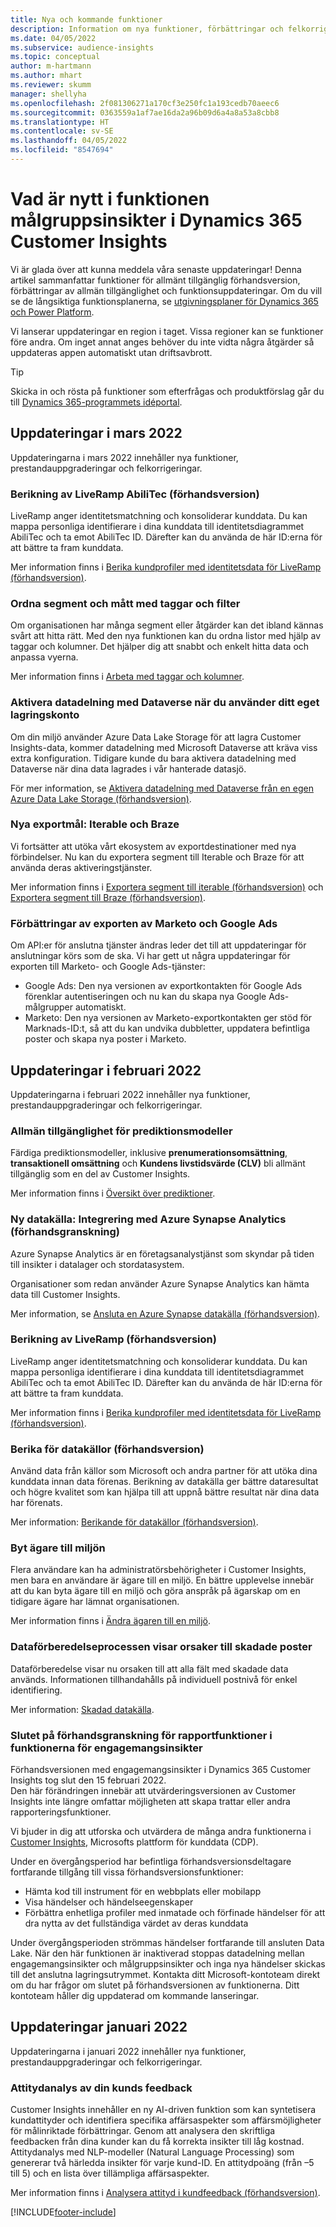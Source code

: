 ```yaml
---
title: Nya och kommande funktioner
description: Information om nya funktioner, förbättringar och felkorrigeringar.
ms.date: 04/05/2022
ms.subservice: audience-insights
ms.topic: conceptual
author: m-hartmann
ms.author: mhart
ms.reviewer: skumm
manager: shellyha
ms.openlocfilehash: 2f081306271a170cf3e250fc1a193cedb70aeec6
ms.sourcegitcommit: 0363559a1af7ae16da2a96b09d6a4a8a53a8cbb8
ms.translationtype: HT
ms.contentlocale: sv-SE
ms.lasthandoff: 04/05/2022
ms.locfileid: "8547694"
---
```

# <a name="whats-new-in-the-audience-insights-capability-of-dynamics-365-customer-insights"></a>Vad är nytt i funktionen målgruppsinsikter i Dynamics 365 Customer Insights

Vi är glada över att kunna meddela våra senaste uppdateringar! Denna artikel sammanfattar funktioner för allmänt tillgänglig förhandsversion, förbättringar av allmän tillgänglighet och funktionsuppdateringar. Om du vill se de långsiktiga funktionsplanerna, se [utgivningsplaner för Dynamics 365 och Power Platform](/dynamics365/release-plans/).

Vi lanserar uppdateringar en region i taget. Vissa regioner kan se funktioner före andra. Om inget annat anges behöver du inte vidta några åtgärder så uppdateras appen automatiskt utan driftsavbrott.

> [!TIP]
> Skicka in och rösta på funktioner som efterfrågas och produktförslag går du till [Dynamics 365-programmets idéportal](https://experience.dynamics.com/ideas/categories/?forum=79a8c474-4e35-e911-a971-000d3a4f3343&forumName=Dynamics%20365%20Customer%20Insights).


## <a name="march-2022-updates"></a>Uppdateringar i mars 2022

Uppdateringarna i mars 2022 innehåller nya funktioner, prestandauppgraderingar och felkorrigeringar.

### <a name="liveramp-abilitec-enrichment-preview"></a>Berikning av LiveRamp AbiliTec (förhandsversion)

LiveRamp anger identitetsmatchning och konsoliderar kunddata. Du kan mappa personliga identifierare i dina kunddata till identitetsdiagrammet AbiliTec och ta emot AbiliTec ID. Därefter kan du använda de här ID:erna för att bättre ta fram kunddata.

Mer information finns i [Berika kundprofiler med identitetsdata för LiveRamp (förhandsversion)](enrichment-liveramp.md).

### <a name="organize-segments-and-measures-with-tags-and-filters"></a>Ordna segment och mått med taggar och filter
Om organisationen har många segment eller åtgärder kan det ibland kännas svårt att hitta rätt. Med den nya funktionen kan du ordna listor med hjälp av taggar och kolumner. Det hjälper dig att snabbt och enkelt hitta data och anpassa vyerna.

Mer information finns i [Arbeta med taggar och kolumner](work-with-tags-columns.md).

### <a name="enable-data-sharing-with-dataverse-when-using-your-own-storage-account"></a>Aktivera datadelning med Dataverse när du använder ditt eget lagringskonto

Om din miljö använder Azure Data Lake Storage för att lagra Customer Insights-data, kommer datadelning med Microsoft Dataverse att kräva viss extra konfiguration.
Tidigare kunde du bara aktivera datadelning med Dataverse när dina data lagrades i vår hanterade datasjö. 

För mer information, se [Aktivera datadelning med Dataverse från en egen Azure Data Lake Storage (förhandsversion)](manage-environments.md#enable-data-sharing-with-dataverse-from-your-own-azure-data-lake-storage-preview).

### <a name="new-export-destinations-iterable-and-braze"></a>Nya exportmål: Iterable och Braze

Vi fortsätter att utöka vårt ekosystem av exportdestinationer med nya förbindelser. Nu kan du exportera segment till Iterable och Braze för att använda deras aktiveringstjänster.

Mer information finns i [Exportera segment till iterable (förhandsversion)](export-iterable.md) och [Exportera segment till Braze (förhandsversion)](export-braze.md).

### <a name="improvements-to-marketo-and-google-ads-export"></a>Förbättringar av exporten av Marketo och Google Ads

Om API:er för anslutna tjänster ändras leder det till att uppdateringar för anslutningar körs som de ska. Vi har gett ut några uppdateringar för exporten till Marketo- och Google Ads-tjänster:

- Google Ads: Den nya versionen av exportkontakten för Google Ads förenklar autentiseringen och nu kan du skapa nya Google Ads-målgrupper automatiskt. 
- Marketo: Den nya versionen av Marketo-exportkontakten ger stöd för Marknads-ID:t, så att du kan undvika dubbletter, uppdatera befintliga poster och skapa nya poster i Marketo. 


## <a name="february-2022-updates"></a>Uppdateringar i februari 2022

Uppdateringarna i februari 2022 innehåller nya funktioner, prestandauppgraderingar och felkorrigeringar.

### <a name="general-availability-for-prediction-models"></a>Allmän tillgänglighet för prediktionsmodeller

Färdiga prediktionsmodeller, inklusive **prenumerationsomsättning**, **transaktionell omsättning** och **Kundens livstidsvärde (CLV)** bli allmänt tillgänglig som en del av Customer Insights. 

Mer information finns i [Översikt över prediktioner](predictions-overview.md).

### <a name="new-data-source-integration-with-azure-synapse-analytics-preview"></a>Ny datakälla: Integrering med Azure Synapse Analytics (förhandsgranskning)

Azure Synapse Analytics är en företagsanalystjänst som skyndar på tiden till insikter i datalager och stordatasystem.

Organisationer som redan använder Azure Synapse Analytics kan hämta data till Customer Insights. 

Mer information, se [Ansluta en Azure Synapse datakälla (förhandsversion)](connect-synapse.md).

### <a name="liveramp-enrichment-preview"></a>Berikning av LiveRamp (förhandsversion)

LiveRamp anger identitetsmatchning och konsoliderar kunddata. Du kan mappa personliga identifierare i dina kunddata till identitetsdiagrammet AbiliTec och ta emot AbiliTec ID. Därefter kan du använda de här ID:erna för att bättre ta fram kunddata.

Mer information finns i [Berika kundprofiler med identitetsdata för LiveRamp (förhandsversion)](enrichment-liveramp.md).

### <a name="enrichment-for-data-sources-preview"></a>Berika för datakällor (förhandsversion)

Använd data från källor som Microsoft och andra partner för att utöka dina kunddata innan data förenas. Berikning av datakälla ger bättre dataresultat och högre kvalitet som kan hjälpa till att uppnå bättre resultat när dina data har förenats.

Mer information: [Berikande för datakällor (förhandsversion)](data-sources-enrichment.md).

### <a name="change-owner-of-environment"></a>Byt ägare till miljön

Flera användare kan ha administratörsbehörigheter i Customer Insights, men bara en användare är ägare till en miljö. En bättre upplevelse innebär att du kan byta ägare till en miljö och göra anspråk på ägarskap om en tidigare ägare har lämnat organisationen. 

Mer information finns i [Ändra ägaren till en miljö](manage-environments.md#change-the-owner-of-an-environment).

### <a name="data-preparation-process-lists-corruption-reason-for-corrupted-records"></a>Dataförberedelseprocessen visar orsaker till skadade poster

Dataförberedelse visar nu orsaken till att alla fält med skadade data används. Informationen tillhandahålls på individuell postnivå för enkel identifiering. 

Mer information: [Skadad datakälla](entities.md#corrupted-data-sources).

### <a name="end-of-preview-for-reporting-features-in-the-engagement-insights-capability"></a>Slutet på förhandsgranskning för rapportfunktioner i funktionerna för engagemangsinsikter

Förhandsversionen med engagemangsinsikter i Dynamics 365 Customer Insights tog slut den 15 februari 2022.  
Den här förändringen innebär att utvärderingsversionen av Customer Insights inte längre omfattar möjligheten att skapa trattar eller andra rapporteringsfunktioner.

Vi bjuder in dig att utforska och utvärdera de många andra funktionerna i [Customer Insights](https://dynamics.microsoft.com/ai/customer-insights/), Microsofts plattform för kunddata (CDP).    
 
Under en övergångsperiod har befintliga förhandsversionsdeltagare fortfarande tillgång till vissa förhandsversionsfunktioner:

- Hämta kod till instrument för en webbplats eller mobilapp 
- Visa händelser och händelseegenskaper 
- Förbättra enhetliga profiler med inmatade och förfinade händelser för att dra nytta av det fullständiga värdet av deras kunddata
  
Under övergångsperioden strömmas händelser fortfarande till ansluten Data Lake. När den här funktionen är inaktiverad stoppas datadelning mellan engagemangsinsikter och målgruppsinsikter och inga nya händelser skickas till det anslutna lagringsutrymmet.
Kontakta ditt Microsoft-kontoteam direkt om du har frågor om slutet på förhandsversionen av funktionerna. Ditt kontoteam håller dig uppdaterad om kommande lanseringar. 

## <a name="january-2022-updates"></a>Uppdateringar januari 2022

Uppdateringarna i januari 2022 innehåller nya funktioner, prestandauppgraderingar och felkorrigeringar.

### <a name="sentiment-analysis-of-your-customers-feedback"></a>Attitydanalys av din kunds feedback

Customer Insights innehåller en ny AI-driven funktion som kan syntetisera kundattityder och identifiera specifika affärsaspekter som affärsmöjligheter för målinriktade förbättringar. Genom att analysera den skriftliga feedbacken från dina kunder kan du få korrekta insikter till låg kostnad. Attitydanalys med NLP-modeller (Natural Language Processing) som genererar två härledda insikter för varje kund-ID. En attitydpoäng (från –5 till 5) och en lista över tillämpliga affärsaspekter. 

Mer information finns i [Analysera attityd i kundfeedback (förhandsversion)](sentiment-analysis.md).


[!INCLUDE[footer-include](../includes/footer-banner.md)]